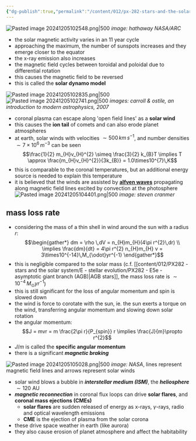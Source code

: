 ```yaml
---
{"dg-publish":true,"permalink":"/content/012/px-282-stars-and-the-solar-system/g-the-sun/px-282-g5-solar-activity-cycle/","noteIcon":"1","created":"2024-12-05T10:25:47.506+00:00","updated":"2025-01-10T11:22:32.176+00:00"}
---
```


![Pasted image 20241205102548.png|500](/img/user/pics/Pasted%20image%2020241205102548.png)
*image: hathaway NASA/ARC*

- the solar magnetic activity varies in an 11 year cycle
- approaching the maximum, the number of sunspots increases and they emerge closer to the equator
- the x-ray emission also increases
- the magnetic field cycles between toroidal and poloidal due to differential rotation
- this causes the magnetic field to be reversed
- this is called the **solar dynamo model**

![Pasted image 20241205102835.png|500](/img/user/pics/Pasted%20image%2020241205102835.png)
![Pasted image 20241205102741.png|500](/img/user/pics/Pasted%20image%2020241205102741.png)
*images: carroll & ostile, an introduction to modern astrophysics, 2007*

- coronal plasma can escape along 'open field lines' as a **solar wind**
- this causes the **ion tail** of comets and can also erode planet atmospheres
- at earth, solar winds with  velocities $\sim 500\,km\,s^{-1}$, and number densities $\sim 7\times10^6\,m^{-3}$ can be seen
$$\frac{1}{2} m_{H}v_{H}^{2} \simeq \frac{3}{2} k_{B}T \implies T \approx \frac{m_{H}v_{H}^{2}}{3k_{B}} = 1.0\times10^{7}\,K$$
- this is comparable to the coronal temperatures, but an additional energy source is needed to explain this temperature
- it is believed that the winds are assisted by [**alfven waves**](https://en.wikipedia.org/wiki/Alfv%C3%A9n_wave) propagating along magnetic field lines excited by convection at the photosphere
![Pasted image 20241205104401.png|500](/img/user/pics/Pasted%20image%2020241205104401.png)
*image: steven cranmer*
## mass loss rate
- considering the mass of a thin shell in wind around the sun with a radius $r:$
$$\begin{gather*}
dm  = \rho \,dV = n_{H}m_{H}(4\pi r^{2}\,dr) \\
\implies \frac{dm}{dt}  = 4\pi r^{2} n_{H}m_{H} v  = 3\times10^{-14}\,M_{\odot}yr^{-1} 
\end{gather*}$$
- this is negligible compared to the solar mass (c.f. [[content/012/PX282 - stars and the solar system/E - stellar evolution/PX282 - E5e - asymptotic giant branch (AGB)\|AGB stars]], the mass loss rate is $\sim 10^{-4}\,M_{\odot}yr^{-1}$)
- this is still significant for the loss of angular momentum and spin is slowed down
- the wind is force to corotate with the sun, ie. the sun exerts a torque on the wind, transferring angular momentum and slowing down solar rotation
- the angular momentum:
$$J = mvr = m \frac{2\pi r}{P_{spin}} r  \implies \frac{J}{m}\propto r^{2}$$
- $J/m$ is called the **specific angular momentum**
- there is a significant ***magnetic braking***

![Pasted image 20241205105028.png|500](/img/user/pics/Pasted%20image%2020241205105028.png)
*image: NASA*, lines represent magnetic field lines and arrows represent solar winds

- solar wind blows a bubble in ***interstellar medium (ISM)***, the ***heliosphere*** $\sim120$ AU
- ***magnetic reconnection*** in coronal flux loops can drive **solar flares**, and **coronal mass ejections (CMEs)**
	- **solar flares** are sudden released of energy as x-rays, $\gamma$-rays, radio and optical wavelength emissions
	- **CME** is the ejection of plasma from the solar corona
- these drive space weather in earth (like aurora)
- they also cause erosion of planet atmosphere and affect the habitability
